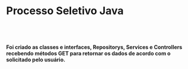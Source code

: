 # Processo Seletivo Java
<br>
<br>

<h4>Foi criado as classes e interfaces, Repositorys, Services e Controllers recebendo métodos GET para retornar os dados de acordo com o solicitado pelo usuário.<h4>
<br>
